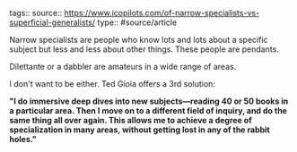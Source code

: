 tags::
source:: https://www.icopilots.com/of-narrow-specialists-vs-superficial-generalists/
type:: #source/article

Narrow specialists are people who know lots and lots about a specific subject but less and less about other things. These people are pendants.

Dilettante or a dabbler are amateurs in a wide range of areas.

I don't want to be either. Ted Gioia offers a 3rd solution:

**"I do immersive deep dives into new subjects—reading 40 or 50 books in a particular area. Then I move on to a different field of inquiry, and do the same thing all over again. This allows me to achieve a degree of specialization in many areas, without getting lost in any of the rabbit holes."**
